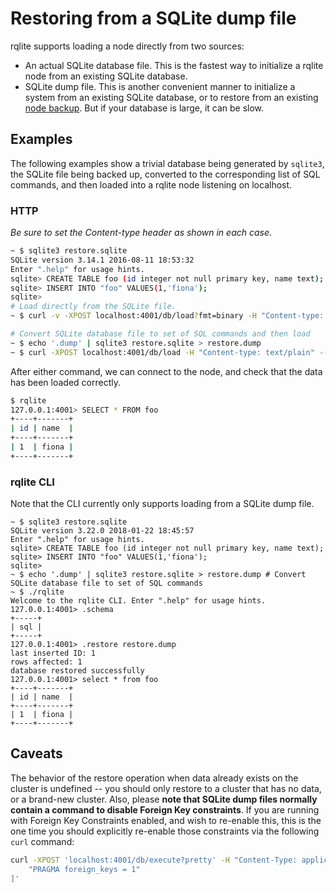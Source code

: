 # Restoring from a SQLite dump file

rqlite supports loading a node directly from two sources:
- An actual SQLite database file. This is the fastest way to initialize a rqlite node from an existing SQLite database.
- SQLite dump file. This is another convenient manner to initialize a system from an existing SQLite database, or to restore from an existing [node backup](https://github.com/rqlite/rqlite/blob/master/DOC/BACKUPS.md). But if your database is large, it can be slow.

## Examples
The following examples show a trivial database being generated by `sqlite3`, the SQLite file being backed up, converted to the corresponding list of SQL commands, and then loaded into a rqlite node listening on localhost.

### HTTP
 _Be sure to set the Content-type header as shown in each case._

```bash
~ $ sqlite3 restore.sqlite
SQLite version 3.14.1 2016-08-11 18:53:32
Enter ".help" for usage hints.
sqlite> CREATE TABLE foo (id integer not null primary key, name text);
sqlite> INSERT INTO "foo" VALUES(1,'fiona');
sqlite>
# Load directly from the SQLite file.
~ $ curl -v -XPOST localhost:4001/db/load?fmt=binary -H "Content-type: application/octet-stream" --data-binary @restore.sqlite

# Convert SQLite database file to set of SQL commands and then load
~ $ echo '.dump' | sqlite3 restore.sqlite > restore.dump
~ $ curl -XPOST localhost:4001/db/load -H "Content-type: text/plain" --data-binary @restore.dump
```

After either command, we can connect to the node, and check that the data has been loaded correctly.
```bash
$ rqlite
127.0.0.1:4001> SELECT * FROM foo
+----+-------+
| id | name  |
+----+-------+
| 1  | fiona |
+----+-------+
```

### rqlite CLI
Note that the CLI currently only supports loading from a SQLite dump file.
```
~ $ sqlite3 restore.sqlite
SQLite version 3.22.0 2018-01-22 18:45:57
Enter ".help" for usage hints.
sqlite> CREATE TABLE foo (id integer not null primary key, name text);
sqlite> INSERT INTO "foo" VALUES(1,'fiona');
sqlite> 
~ $ echo '.dump' | sqlite3 restore.sqlite > restore.dump # Convert SQLite database file to set of SQL commands
~ $ ./rqlite 
Welcome to the rqlite CLI. Enter ".help" for usage hints.
127.0.0.1:4001> .schema
+-----+
| sql |
+-----+
127.0.0.1:4001> .restore restore.dump
last inserted ID: 1
rows affected: 1
database restored successfully
127.0.0.1:4001> select * from foo
+----+-------+
| id | name  |
+----+-------+
| 1  | fiona |
+----+-------+
```

## Caveats
The behavior of the restore operation when data already exists on the cluster is undefined -- you should only restore to a cluster that has no data, or a brand-new cluster. Also, please **note that SQLite dump files normally contain a command to disable Foreign Key constraints**. If you are running with Foreign Key Constraints enabled, and wish to re-enable this, this is the one time you should explicitly re-enable those constraints via the following `curl` command:
```bash
curl -XPOST 'localhost:4001/db/execute?pretty' -H "Content-Type: application/json" -d '[
    "PRAGMA foreign_keys = 1"
]'
```
